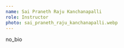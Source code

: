 ```yaml
---
name: Sai Praneth Raju Kanchanapalli
role: Instructor
photo: sai_praneth_raju_kanchanapalli.webp
---
```


no_bio